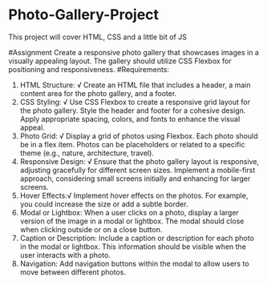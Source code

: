 # Photo-Gallery-Project
This project will cover HTML, CSS and a little bit of JS

#Assignment
Create a responsive photo gallery that showcases images in a visually appealing layout. The gallery
should utilize CSS Flexbox for positioning and responsiveness.
#Requirements:
1. HTML Structure: √
Create an HTML file that includes a header, a main content area for the photo gallery, and a footer.
2. CSS Styling: √
Use CSS Flexbox to create a responsive grid layout for the photo gallery.
Style the header and footer for a cohesive design.
Apply appropriate spacing, colors, and fonts to enhance the visual appeal.
3. Photo Grid: √
Display a grid of photos using Flexbox. Each photo should be in a flex item.
Photos can be placeholders or related to a specific theme (e.g., nature, architecture, travel).
4. Responsive Design: √
Ensure that the photo gallery layout is responsive, adjusting gracefully for different screen sizes.
Implement a mobile-first approach, considering small screens initially and enhancing for larger
screens.
5. Hover Effects:√
Implement hover effects on the photos. For example, you could increase the size or add a subtle
border.
6. Modal or Lightbox: When a user clicks on a photo, display a larger version of the image in a modal or lightbox. The
modal should close when clicking outside or on a close button.
7. Caption or Description:
Include a caption or description for each photo in the modal or lightbox. This information should
be visible when the user interacts with a photo.
8. Navigation:
Add navigation buttons within the modal to allow users to move between different photos.
